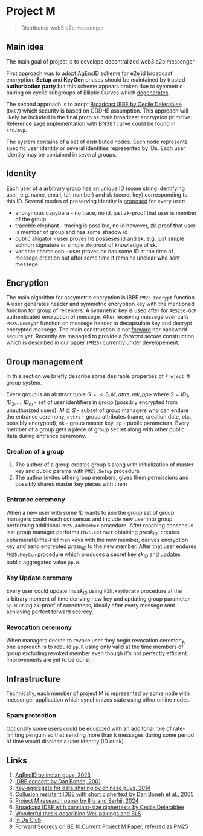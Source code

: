 # Project M

> Distributed web3 e2e messenger

## Main idea

The main goal of project is to develope decentralized web3 e2e messenger. 

First approach was to adopt [AgEncID]((https://arxiv.org/pdf/2309.16282)) scheme for e2e id broadcast encryption. **Setup** and **KeyGen** phases should be maintained by trusted **authorization party** but this scheme appears broken due to symmetric pairing on cyclic subgroups of Elliptic Curves which [degenerates](https://www.sagemath.org/files/thesis/hansen-thesis-2009.pdf#chapter.3).

The second approach is to adopt [Broadcast IBBE by Cecile Delerablee](https://www.iacr.org/archive/asiacrypt2007/48330198/48330198.pdf) (`Del7`) which security is based on GDDHE assumption. This approach will likely be included in the final proto as main broadcast encryption primitive. Reference sage implementation with BN381 curve could be found in `src/mvp`.

The system contains of a set of distributed nodes. Each node represents specific user identity or several identities represented by IDs. Each user identity may be contained in several groups.

## Identity

Each user of a arbitrary group has an unique ID (some string identifying user, e.g. name, email, tel. number) and sk (secret key) corresponding to this ID.
Several modes of preserving identity is [proposed](https://github.com/distributed-lab/papers/blob/main/in-da-club/In_Da_Club.pdf) for every user:
- anonymous capybara - no trace, no id, just zk-proof that user is member of the group
- traceble elephant - tracing is possible, no id however, zk-proof that user is member of group and has some shadow id
- public alligator - user proves he posseses id and sk, e.g. just simple schnorr signature or simple zk-proof of knowledge of sk.
- variable chameleon - user proves he has some ID at the time of messege creation but after some time it remains unclear who sent messege.

## Encryption

The main algorithm for assymetric encryption is IBBE `PM25.Encrypt` function. A user generates header and symmetric encryption key with the mentioned function for group of receivers. A symmetric key is used after for `AES256-GCM` authenticated encryption of messege. After receiving messege user calls `PM25.Decrypt` function on messege header to decapsulate key and decrypt encrypted messege. The main construction is not [forward](https://yaogroup.cs.vt.edu/papers/fs-hibe-full.pdf) nor backword secure yet. Recently we managed to provide a *forward secure* construction which is described in our [paper](https://www.overleaf.com/project/679b4c7dcc8fd2d1052f5849) (`PM25`) currently under developement.

## Group management

In this section we briefly describe some desirable properties of `Project M` group system.

Every group is an abstract tuple $G = <S, M, attrs, mk, pp>$ where $S = {ID_1, ID_2, ..., ID_m}$ - set of user identifiers in group (possibly encrypted from unauthorized users), $M \subseteq S$ - subset of group managers who can endure the entrance ceremony, `attrs` - group attributes (name, creation date, etc., possibly encrypted), `mk` - group master key, `pp` - public parameters. Every member of a group gets a piece of group secret along with other public data during entrance ceremony.

### Creation of a group

1. The author of a group creates group `G` along with initialization of master key and public params with `PM25.Setup` procedure
2. The author invites other group members, gives them permissions and possibly shares master key pieces with them

### Entrance ceremony

When a new user with some $ID$ wants to join the group set of group managers could reach consensus and include new user into group performing additional `PM25.AddMember` procedure. After reaching consensus last group manager performs `PM25.Extract` obtaining $presk_{ID}$, creates ephemeral Diffie-Hellman keys with the new member, derives encryption key and send encrypted $presk_{ID}$ to the new member. After that user endures `PM25.KeyGen` procedure which produces a secret key $sk_{ID}$ and updates public aggregated value `pp.R`.

### Key Update ceremony

Every user could update his $sk_{ID}$ using `P25.KeyUpdate` procedure at the arbitrary moment of time deriving new key and updating group parameter `pp.R` using zk-proof of corectness, ideally after every messege sent achieving perfect forward secrecy.

### Revocation ceremony

When managers decide to revoke user they begin revocation ceremony, one approach is to rebuild `pp.R` using only valid at the time members of group excluding revoked member even though it's not perfectly efficient. Improvements are yet to be done.

## Infrastructure

Technically, each member of project M is represented by some node with messenger application which synchonizes state using other online nodes.

### Spam protection

Optionally some users could be equipped with an additonal role of rate-limiting penguin so that sending more than k messages during some period of time would disclose a user identity (ID or sk).

## Links

1. [AgEncID by indian guys, 2023](https://arxiv.org/pdf/2309.16282)
2. [IDBE concept by Dan Boneh, 2001](https://crypto.stanford.edu/~dabo/papers/bfibe.pdf)
3. [Key-aggregate for data sharing by chinese guys, 2014](https://ink.library.smu.edu.sg/cgi/viewcontent.cgi?article=2937&context=sis_research)
4. [Collusion resistant IDBE with short ciphertext by Dan Boneh et al., 2005](https://eprint.iacr.org/2005/018.pdf)
5. [Project M research paper by Illia and Serhii, 2024](papers/Messenger.pdf)
6. [Broadcast IDBE with constant-size ciphertexts by Cecile Delerablee](https://www.iacr.org/archive/asiacrypt2007/48330198/48330198.pdf)
7. [Wonderful thesis describing Weil pairings and BLS](https://www.sagemath.org/files/thesis/hansen-thesis-2009.pdf)
8. [In Da Club](https://github.com/distributed-lab/papers/blob/main/in-da-club/In_Da_Club.pdf)
9. [Forward Secrecy on BE](https://yaogroup.cs.vt.edu/papers/fs-hibe-full.pdf)
10.[Current Project M Paper, referred as PM25](https://www.overleaf.com/project/679b4c7dcc8fd2d1052f5849)